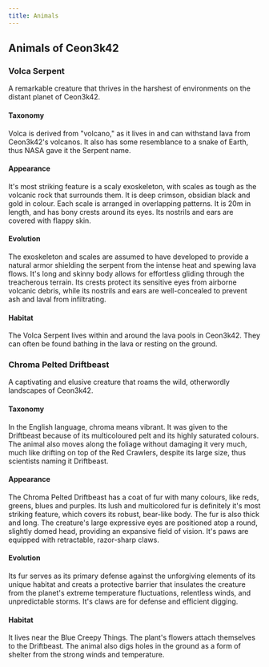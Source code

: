 ```yaml
---
title: Animals
---
```


## Animals of Ceon3k42
### Volca Serpent
A remarkable creature that thrives in the harshest of environments on the distant planet of Ceon3k42. 

#### Taxonomy
Volca is derived from "volcano," as it lives in and can withstand lava from Ceon3k42's volcanos. It also has some resemblance to a snake of Earth, thus NASA gave it the Serpent name.

#### Appearance
It's most striking feature is a scaly exoskeleton, with scales as tough as the volcanic rock that surrounds them. It is deep crimson, obsidian black and gold in colour. Each scale is arranged in overlapping patterns. It is 20m in length, and has bony crests around its eyes. Its nostrils and ears are covered with flappy skin.

#### Evolution
The exoskeleton and scales are assumed to have developed to provide a natural armor shielding the serpent from the intense heat and spewing lava flows. It's long and skinny body allows for effortless gliding through the treacherous terrain. Its crests protect its sensitive eyes from airborne volcanic debris, while its nostrils and ears are well-concealed to prevent ash and laval from infiltrating.

#### Habitat
The Volca Serpent lives within and around the lava pools in Ceon3k42. They can often be found bathing in the lava or resting on the ground.

### Chroma Pelted Driftbeast
A captivating and elusive creature that roams the wild, otherwordly landscapes of Ceon3k42. 

#### Taxonomy
In the English language, chroma means vibrant. It was given to the Driftbeast because of its multicoloured pelt and its highly saturated colours. The animal also moves along the foliage without damaging it very much, much like drifting on top of the Red Crawlers, despite its large size, thus scientists naming it Driftbeast.

#### Appearance
The Chroma Pelted Driftbeast has a coat of fur with many colours, like reds, greens, blues and purples. Its lush and multicolored fur is definitely it's most striking feature, which covers its robust, bear-like body. The fur is also thick and long. The creature's large expressive eyes are positioned atop a round, slightly domed head, providing an expansive field of vision. It's paws are equipped with retractable, razor-sharp claws.

#### Evolution
Its fur serves as its primary defense against the unforgiving elements of its unique habitat and creats a protective barrier that insulates the creature from the planet's extreme temperature fluctuations, relentless winds, and unpredictable storms. It's claws are for defense and efficient digging.

#### Habitat
It lives near the Blue Creepy Things. The plant's flowers attach themselves to the Driftbeast. The animal also digs holes in the ground as a form of shelter from the strong winds and temperature.